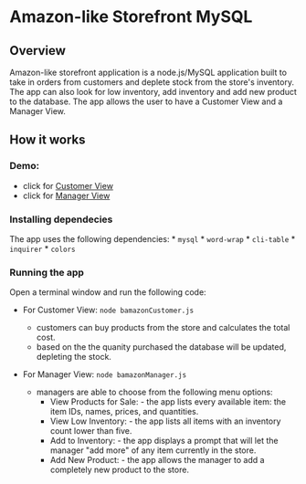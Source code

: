 # Amazon-like Storefront MySQL

## Overview

Amazon-like storefront application is a node.js/MySQL application built to take in orders from customers and deplete stock from the store's inventory. The app can also look for low inventory, add inventory and add new product to the database. The app allows the user to have a Customer View and a Manager View.

## How it works

### Demo:
   * click for [Customer View](https://www.youtube.com/watch?v=1N0joc9_p-c)
   * click for [Manager View](https://www.youtube.com/watch?v=wScCz-pLT30)

### Installing dependecies

The app uses the following dependencies:
        * `mysql`
        * `word-wrap`
        * `cli-table`
        * `inquirer`
        * `colors`

### Running the app

Open a terminal window and run the following code:

* For Customer View:  `node bamazonCustomer.js`
    * customers can buy products from the store and calculates the total cost.
    * based on the the quanity purchased the database will be updated, depleting the stock.

* For Manager View:  `node bamazonManager.js`
    * managers are able to choose from the following menu options:
        * View Products for Sale: - the app lists every available item: the item IDs, names, prices, and quantities.
        * View Low Inventory: - the app lists all items with an inventory count lower than five.
        * Add to Inventory: - the app displays a prompt that will let the manager "add more" of any item currently in the store.
        * Add New Product: - the app allows the manager to add a completely new product to the store.


